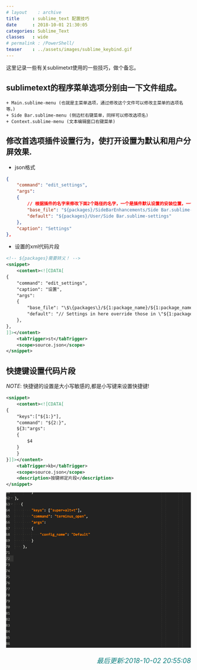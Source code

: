 ```yaml
---
# layout    : archive
title     : sublime_text 配置技巧
date      : 2018-10-01 21:30:05
categories: Sublime_Text
classes   : wide
# permalink : /PowerShell/
teaser    : ../assets/images/sublime_keybind.gif
---
```

这里记录一些有关sublimetxt使用的一些技巧，做个备忘。

## sublimetext的程序菜单选项分别由一下文件组成。
    + Main.sublime-menu (也就是主菜单选项，通过修改这个文件可以修改主菜单的选项名等。)
    + Side Bar.sublime-menu (侧边栏右键菜单，同样可以修改选项名)
    + Context.sublime-menu (文本编辑窗口右键菜单)

## 修改首选项插件设置行为，使打开设置为默认和用户分屏效果.

+ json格式

```json
{
    "command": "edit_settings",
    "args":
    {
        // 根据插件的名字来修改下面2个路径的名字，一个是插件默认设置的安装位置，一个是用户安装位置。
        "base_file": "${packages}/SideBarEnhancements/Side Bar.sublime-settings",
        "default": "${packages}/User/Side Bar.sublime-settings"
    },
    "caption": "Settings"
},
```

+ 设置的xml代码片段

```xml
<!-- ${packages}需要转义！ -->
<snippet>
    <content><![CDATA[
{
    "command": "edit_settings",
    "caption": "设置",
    "args":
    {
        "base_file": "\$\{packages\}/${1:package_name}/${1:package_name}.sublime-settings",
        "default": "// Settings in here override those in \"${1:package_name}/${1:package_name}.sublime-settings\",\n// and are overridden in turn by syntax-specific settings.\n{\n\t$0\n}\n"
    },
},
]]></content>
    <tabTrigger>st</tabTrigger>
    <scope>source.json</scope>
</snippet>
```
## 快捷键设置代码片段

_NOTE_: 快捷键的设置是大小写敏感的,都是小写键来设置快捷键!

```xml
<snippet>
    <content><![CDATA[
{
    "keys":["${1:}"],
    "command": "${2:}",
    ${3:"args":
    {
        $4
    }
    }
}]]></content>
    <tabTrigger>kb</tabTrigger>
    <scope>source.json</scope>
    <description>按键绑定片段</description>
</snippet>
```
![snippet paly](../assets/images/sublime_keybind.gif)

<p class="recent_update" style="text-align: right;color: #108080;font-style: italic;font-size: large;">最后更新:2018-10-02 20:55:08</p>
